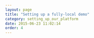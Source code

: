 ```yaml
---
layout: page
title: "Setting up a fully-local demo"
category: setting_up_our_platform
date: 2015-06-23 11:02:14
order: 4
---
```



